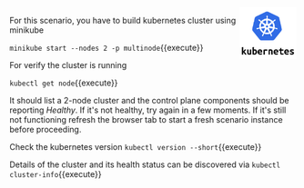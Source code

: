 <img align="right" src="./assets/k8s-logo.png" width="100">

For this scenario, you have to build kubernetes cluster using minikube


`minikube start --nodes 2 -p multinode`{{execute}}


For verify the cluster is running

`kubectl get node`{{execute}}

It should list a 2-node cluster and the control plane components should be reporting _Healthy_. If it's not healthy, try again in a few moments. If it's still not functioning refresh the browser tab to start a fresh scenario instance before proceeding.


Check the kubernetes version
`kubectl version --short`{{execute}}


Details of the cluster and its health status can be discovered via
`kubectl cluster-info`{{execute}}